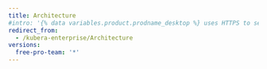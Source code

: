 ```yaml
---
title: Architecture
#intro: '{% data variables.product.prodname_desktop %} uses HTTPS to securely exchange data with {% data variables.product.prodname_dotcom %}.'
redirect_from:
  - /kubera-enterprise/Architecture
versions:
  free-pro-team: '*'
---
```


